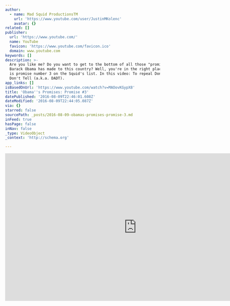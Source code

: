 ```yaml
---
author:
  - name: Mad Squid ProductionsTM
    url: 'https://www.youtube.com/user/JustinMKolenc'
    avatar: {}
related: []
publisher:
  url: 'https://www.youtube.com/'
  name: YouTube
  favicon: 'https://www.youtube.com/favicon.ico'
  domain: www.youtube.com
keywords: []
description: >-
  Are you like me? Do you want to get to the bottom of all those "promises" that
  Barack Obama has made to this country? Well, you're in the right place! This
  is promise number 3 on the Squid's list. In this video: To repeal Don't Ask
  Don't Tell (a.k.a. DADT).
app_links: []
isBasedOnUrl: 'https://www.youtube.com/watch?v=MAOovKGypX8'
title: 'Obama''s Promises: Promise #3'
datePublished: '2016-08-09T22:46:01.608Z'
dateModified: '2016-08-09T22:44:05.087Z'
via: {}
starred: false
sourcePath: _posts/2016-08-09-obamas-promises-promise-3.md
inFeed: true
hasPage: false
inNav: false
_type: VideoObject
_context: 'http://schema.org'

---
```

<iframe src="https://cdn.embedly.com/widgets/media.html?src=https%3A%2F%2Fwww.youtube.com%2Fembed%2FMAOovKGypX8%3Ffeature%3Doembed&amp;url=http%3A%2F%2Fwww.youtube.com%2Fwatch%3Fv%3DMAOovKGypX8&amp;image=https%3A%2F%2Fi.ytimg.com%2Fvi%2FMAOovKGypX8%2Fhqdefault.jpg&amp;key=b7d04c9b404c499eba89ee7072e1c4f7&amp;type=text%2Fhtml&amp;schema=youtube" width="854" height="480" scrolling="no" frameborder="0" allowfullscreen="" style=""></iframe>